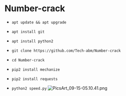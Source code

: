 # Number-crack

- `apt update && apt upgrade `

- `apt install git `

- `apt install python2 `

- `git clone https://github.com/Tech-abm/Number-crack`

- `cd Number-crack `

- `pip2 install mechanize `

- `pip2 install requests `

- `python2 speed.py`
![PicsArt_09-15-05.10.41.png](https://user-images.githubusercontent.com/52023076/93209100-75707e00-f712-11ea-9259-4dd1bfaecf56.png)




